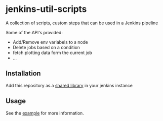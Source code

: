 # jenkins-util-scripts

A collection of scripts, custom steps that can be used in a Jenkins pipeline 

Some of the API's provided:

* Add/Remove env variabels to a node
* Delete jobs based on a condition
* fetch plotting data form the current job
* ...

## Installation

Add this repository as a [shared library](https://jenkins.io/doc/book/pipeline/shared-libraries/) in your jenkins instance

## Usage

See the [example](https://github.com/roel0/jenkins-util-scripts/blob/master/example/Jenkinsfile) for more information.
